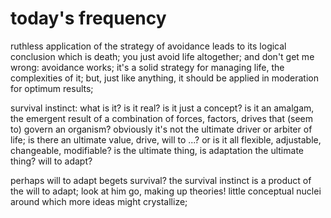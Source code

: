 # today's frequency

ruthless application of the strategy of avoidance leads to its logical conclusion which is death; you just avoid life altogether; and don't get me wrong: avoidance works; it's a solid strategy for managing life, the complexities of it; but, just like anything, it should be applied in moderation for optimum results;

survival instinct: what is it? is it real? is it just a concept? is it an amalgam, the emergent result of a combination of forces, factors, drives that (seem to) govern an organism? obviously it's not the ultimate driver or arbiter of life; is there an ultimate value, drive, will to ...? or is it all flexible, adjustable, changeable, modifiable? is the ultimate thing, is adaptation the ultimate thing? will to adapt?

perhaps will to adapt begets survival? the survival instinct is a product of the will to adapt; look at him go, making up theories! little conceptual nuclei around which more ideas might crystallize;
